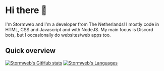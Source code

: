 # Hi there :wave:

I'm Stormweb and I'm a developer from The Netherlands!
I mostly code in HTML, CSS and Javascript and with NodeJS.
My main focus is Discord bots, but I occasionally do websites/web apps too.

## Quick overview
[![Stormweb's GitHub stats](https://github-readme-stats.vercel.app/api?username=stormweb-dev)](https://github.com/anuraghazra/github-readme-stats)
[![Stormweb's Languages](https://github-readme-stats.vercel.app/api/top-langs/?username=stormweb-dev&layout=compact)](https://github.com/anuraghazra/github-readme-stats)
